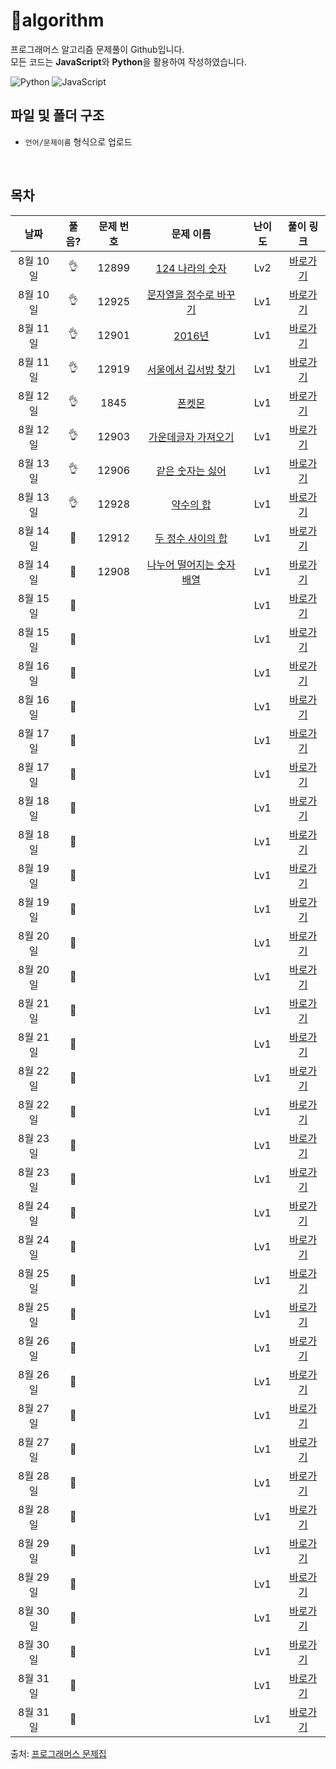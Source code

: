 # :cactus:algorithm
프로그래머스 알고리즘 문제풀이 Github입니다.  
모든 코드는 **JavaScript**와 **Python**을 활용하여 작성하였습니다. 

![Python](https://img.shields.io/badge/python-3670A0?style=for-the-badge&logo=python&logoColor=ffdd54)
![JavaScript](https://img.shields.io/badge/javascript-%23323330.svg?style=for-the-badge&logo=javascript&logoColor=%23F7DF1E)
<br/>

## 파일 및 폴더 구조
- `언어/문제이름` 형식으로 업로드

<br/>

## 목차


|          날짜          |        풀음?         |        문제 번호         |        문제 이름         |         난이도          |        풀이 링크         |
| :-----: | :-----: | :-----: | :-----: | :-----: | :-----: |
| 8월 10일 |  :ok_hand:  | 12899 | <a href="https://school.programmers.co.kr/learn/courses/30/lessons/12899" target="_blank">124 나라의 숫자</a> | Lv2 | <a href="./JS/124나라의숫자.js">바로가기</a> |
| 8월 10일 |  :ok_hand:  | 12925 | <a href="https://school.programmers.co.kr/learn/courses/30/lessons/12925" target="_blank">문자열을 정수로 바꾸기</a> | Lv1 | <a href="./JS/문자열을정수로바꾸기.js">바로가기</a> |
| 8월 11일 | :ok_hand: | 12901 | <a href="https://school.programmers.co.kr/learn/courses/30/lessons/12901" target="_blank">2016년</a> | Lv1 | <a href="./JS/2016년.js">바로가기</a> |
| 8월 11일 | :ok_hand: | 12919 | <a href="https://school.programmers.co.kr/learn/courses/30/lessons/12919" target="_blank">서울에서 김서방 찾기</a> | Lv1 | <a href="./JS/서울에서김서방찾기.js">바로가기</a> |
| 8월 12일 | :ok_hand: | 1845 | <a href="https://school.programmers.co.kr/learn/courses/30/lessons/1845" target="_blank">폰켓몬</a> | Lv1 | <a href="./JS/폰켓몬.js">바로가기</a> |
| 8월 12일 | :ok_hand: | 12903 | <a href="https://school.programmers.co.kr/learn/courses/30/lessons/12903" target="_blank">가운데글자 가져오기</a> | Lv1 | <a href="./JS/가운데글자가져오기.js">바로가기</a> |
| 8월 13일 | :ok_hand: | 12906 | <a href="https://school.programmers.co.kr/learn/courses/30/lessons/12906" target="_blank">같은 숫자는 싫어</a> | Lv1 | <a href="./JS/같은숫자는싫어.js">바로가기</a> |
| 8월 13일 | :ok_hand: | 12928 | <a href="https://school.programmers.co.kr/learn/courses/30/lessons/12928" target="_blank">약수의 합</a> | Lv1 | <a href="./JS/약수의합.js">바로가기</a> |
| 8월 14일 | :running: | 12912 | <a href="https://school.programmers.co.kr/learn/courses/30/lessons/12912" target="_blank">두 정수 사이의 합</a> | Lv1 | <a href="./JS/두정수사이의합.js">바로가기</a> |
| 8월 14일 | :running: | 12908 | <a href="https://school.programmers.co.kr/learn/courses/30/lessons/12908" target="_blank">나누어 떨어지는 숫자 배열</a> | Lv1 | <a href="./JS/나누어떨어지는숫자배열.js">바로가기</a> |
| 8월 15일 | :running: |  | <a href="" target="_blank"></a> | Lv1 | <a href="./JS/">바로가기</a> |
| 8월 15일 | :running: |  | <a href="" target="_blank"></a> | Lv1 | <a href="./JS/">바로가기</a> |
| 8월 16일 | :running: |  | <a href="" target="_blank"></a> | Lv1 | <a href="./JS/">바로가기</a> |
| 8월 16일 | :running: |  | <a href="" target="_blank"></a> | Lv1 | <a href="./JS/">바로가기</a> |
| 8월 17일 | :running: |  | <a href="" target="_blank"></a> | Lv1 | <a href="./JS/">바로가기</a> |
| 8월 17일 | :running: |  | <a href="" target="_blank"></a> | Lv1 | <a href="./JS/">바로가기</a> |
| 8월 18일 | :running: |  | <a href="" target="_blank"></a> | Lv1 | <a href="./JS/">바로가기</a> |
| 8월 18일 | :running: |  | <a href="" target="_blank"></a> | Lv1 | <a href="./JS/">바로가기</a> |
| 8월 19일 | :running: |  | <a href="" target="_blank"></a> | Lv1 | <a href="./JS/">바로가기</a> |
| 8월 19일 | :running: |  | <a href="" target="_blank"></a> | Lv1 | <a href="./JS/">바로가기</a> |
| 8월 20일 | :running: |  | <a href="" target="_blank"></a> | Lv1 | <a href="./JS/">바로가기</a> |
| 8월 20일 | :running: |  | <a href="" target="_blank"></a> | Lv1 | <a href="./JS/">바로가기</a> |
| 8월 21일 | :running: |  | <a href="" target="_blank"></a> | Lv1 | <a href="./JS/">바로가기</a> |
| 8월 21일 | :running: |  | <a href="" target="_blank"></a> | Lv1 | <a href="./JS/">바로가기</a> |
| 8월 22일 | :running: |  | <a href="" target="_blank"></a> | Lv1 | <a href="./JS/">바로가기</a> |
| 8월 22일 | :running: |  | <a href="" target="_blank"></a> | Lv1 | <a href="./JS/">바로가기</a> |
| 8월 23일 | :running: |  | <a href="" target="_blank"></a> | Lv1 | <a href="./JS/">바로가기</a> |
| 8월 23일 | :running: |  | <a href="" target="_blank"></a> | Lv1 | <a href="./JS/">바로가기</a> |
| 8월 24일 | :running: |  | <a href="" target="_blank"></a> | Lv1 | <a href="./JS/">바로가기</a> |
| 8월 24일 | :running: |  | <a href="" target="_blank"></a> | Lv1 | <a href="./JS/">바로가기</a> |
| 8월 25일 | :running: |  | <a href="" target="_blank"></a> | Lv1 | <a href="./JS/">바로가기</a> |
| 8월 25일 | :running: |  | <a href="" target="_blank"></a> | Lv1 | <a href="./JS/">바로가기</a> |
| 8월 26일 | :running: |  | <a href="" target="_blank"></a> | Lv1 | <a href="./JS/">바로가기</a> |
| 8월 26일 | :running: |  | <a href="" target="_blank"></a> | Lv1 | <a href="./JS/">바로가기</a> |
| 8월 27일 | :running: |  | <a href="" target="_blank"></a> | Lv1 | <a href="./JS/">바로가기</a> |
| 8월 27일 | :running: |  | <a href="" target="_blank"></a> | Lv1 | <a href="./JS/">바로가기</a> |
| 8월 28일 | :running: |  | <a href="" target="_blank"></a> | Lv1 | <a href="./JS/">바로가기</a> |
| 8월 28일 | :running: |  | <a href="" target="_blank"></a> | Lv1 | <a href="./JS/">바로가기</a> |
| 8월 29일 | :running: |  | <a href="" target="_blank"></a> | Lv1 | <a href="./JS/">바로가기</a> |
| 8월 29일 | :running: |  | <a href="" target="_blank"></a> | Lv1 | <a href="./JS/">바로가기</a> |
| 8월 30일 | :running: |  | <a href="" target="_blank"></a> | Lv1 | <a href="./JS/">바로가기</a> |
| 8월 30일 | :running: |  | <a href="" target="_blank"></a> | Lv1 | <a href="./JS/">바로가기</a> |
| 8월 31일 | :running: |  | <a href="" target="_blank"></a> | Lv1 | <a href="./JS/">바로가기</a> |
| 8월 31일 | :running: |  | <a href="" target="_blank"></a> | Lv1 | <a href="./JS/">바로가기</a> |

출처: [프로그래머스 문제집](https://school.programmers.co.kr/learn/challenges)
